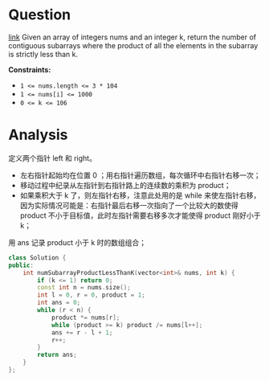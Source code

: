 # Question
[link](https://leetcode-cn.com/problems/subarray-product-less-than-k/)
Given an array of integers nums and an integer k, return the number of contiguous subarrays where the product of all the elements in the subarray is strictly less than k.

**Constraints:**
-   `1 <= nums.length <= 3 * 104`
-   `1 <= nums[i] <= 1000`
-   `0 <= k <= 106`

# Analysis
定义两个指针 left 和 right。
- 左右指针起始均在位置 0 ；用右指针遍历数组，每次循环中右指针右移一次；
- 移动过程中纪录从左指针到右指针路上的连续数的乘积为 product；
- 如果乘积大于 k 了，则左指针右移，注意此处用的是 while 来使左指针右移，因为实际情况可能是：右指针最后右移一次指向了一个比较大的数使得 product 不小于目标值，此时左指针需要右移多次才能使得 product 刚好小于 k；

用 ans 记录 product 小于 k 时的数组组合；

```cpp
class Solution {
public:
    int numSubarrayProductLessThanK(vector<int>& nums, int k) {
        if (k <= 1) return 0;
        const int n = nums.size();
        int l = 0, r = 0, product = 1;
        int ans = 0;
        while (r < n) {
            product *= nums[r];
            while (product >= k) product /= nums[l++];
            ans += r - l + 1;
            r++;
        }
        return ans;
    }
};
```